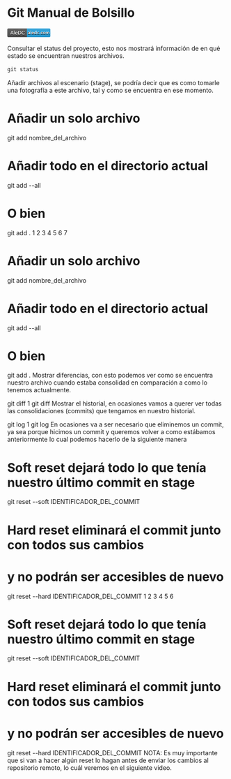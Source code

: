 # Git Manual de Bolsillo

[<img src="https://github.com/aledc7/PHP-Certification/blob/master/aledc-logo.png?raw=true">](https://aledc.com)


Consultar el status del proyecto, esto nos mostrará información de en qué estado se encuentran nuestros archivos.
```js
git status
```

Añadir archivos al escenario (stage), se podría decir que es como tomarle una fotografía a este archivo, tal y como se encuentra en ese momento.

# Añadir un solo archivo
git add nombre_del_archivo

# Añadir todo en el directorio actual
git add --all
# O bien
git add .
1
2
3
4
5
6
7
# Añadir un solo archivo
git add nombre_del_archivo
 
# Añadir todo en el directorio actual
git add --all
# O bien
git add .
Mostrar diferencias, con esto podemos ver como se encuentra nuestro archivo cuando estaba consolidad en comparación a como lo tenemos actualmente.

git diff
1
git diff
Mostrar el historial, en ocasiones vamos a querer ver todas las consolidaciones (commits) que tengamos en nuestro historial.

git log
1
git log
En ocasiones va a ser necesario que eliminemos un commit, ya sea porque hicimos un commit y queremos volver a como estábamos anteriormente lo cual podemos hacerlo de la siguiente manera

# Soft reset dejará todo lo que tenía nuestro último commit en stage
git reset --soft IDENTIFICADOR_DEL_COMMIT

# Hard reset eliminará el commit junto con todos sus cambios
# y no podrán ser accesibles de nuevo
git reset --hard IDENTIFICADOR_DEL_COMMIT
1
2
3
4
5
6
# Soft reset dejará todo lo que tenía nuestro último commit en stage
git reset --soft IDENTIFICADOR_DEL_COMMIT
 
# Hard reset eliminará el commit junto con todos sus cambios
# y no podrán ser accesibles de nuevo
git reset --hard IDENTIFICADOR_DEL_COMMIT
NOTA: Es muy importante que si van a hacer algún reset lo hagan antes de enviar los cambios al repositorio remoto, lo cuál veremos en el siguiente video.
